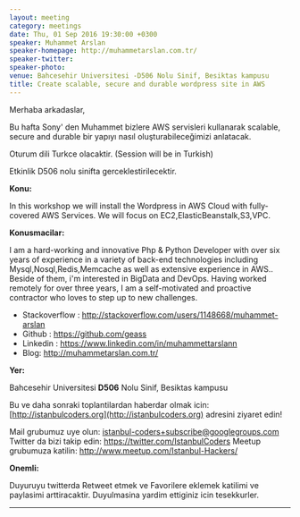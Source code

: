 ```yaml
---
layout: meeting
category: meetings
date: Thu, 01 Sep 2016 19:30:00 +0300
speaker: Muhammet Arslan
speaker-homepage: http://muhammetarslan.com.tr/
speaker-twitter: 
speaker-photo:
venue: Bahcesehir Universitesi -D506 Nolu Sinif, Besiktas kampusu
title: Create scalable, secure and durable wordpress site in AWS
---
```

Merhaba arkadaslar,

Bu hafta Sony' den Muhammet bizlere AWS servisleri kullanarak scalable, secure and durable bir yapıyı nasıl oluşturabileceğimizi anlatacak. 

Oturum dili Turkce olacaktir. (Session will be in Turkish)

Etkinlik D506 nolu sinifta gerceklestirilecektir.

**Konu:**

In this workshop we will install the Wordpress in AWS Cloud with fully-covered AWS Services. We will focus on EC2,ElasticBeanstalk,S3,VPC.

**Konusmacilar:**

I am a hard-working and innovative Php & Python Developer with over six years of experience in a variety of back-end technologies including Mysql,Nosql,Redis,Memcache as well as extensive experience in AWS.. Beside of them, i'm interested in BigData and DevOps. Having worked remotely for over three years, I am a self-motivated and proactive contractor who loves to step up to new challenges.

- Stackoverflow : http://stackoverflow.com/users/1148668/muhammet-arslan
- Github : https://github.com/geass
- Linkedin : https://www.linkedin.com/in/muhammettarslann
- Blog: http://muhammetarslan.com.tr/

**Yer:**

Bahcesehir Universitesi **D506** Nolu Sinif, Besiktas kampusu


Bu ve daha sonraki toplantilardan haberdar olmak icin: [](http://istanbulcoders.org/)[http://istanbulcoders.org](http://istanbulcoders.org) adresini ziyaret edin!

Mail grubumuz uye olun: <a>istanbul-coders+subscribe@googlegroups.com</a>
Twitter da bizi takip edin: <a>https://twitter.com/IstanbulCoders</a>
Meetup grubumuza katilin: <a>http://www.meetup.com/Istanbul-Hackers/</a>

**Onemli:**

Duyuruyu twitterda Retweet etmek ve Favorilere eklemek katilimi ve paylasimi arttiracaktir. Duyulmasina yardim ettiginiz icin tesekkurler.

----
